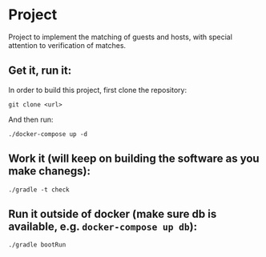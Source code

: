 # Project

Project to implement the matching of guests and hosts, with special attention to verification of matches.

## Get it, run it:

In order to build this project, first clone the repository:
```
git clone <url>
```
And then run:
```
./docker-compose up -d
```

## Work it (will keep on building the software as you make chanegs):
```
./gradle -t check
```

## Run it outside of docker (make sure db is available, e.g. `docker-compose up db`):
```
./gradle bootRun
```
